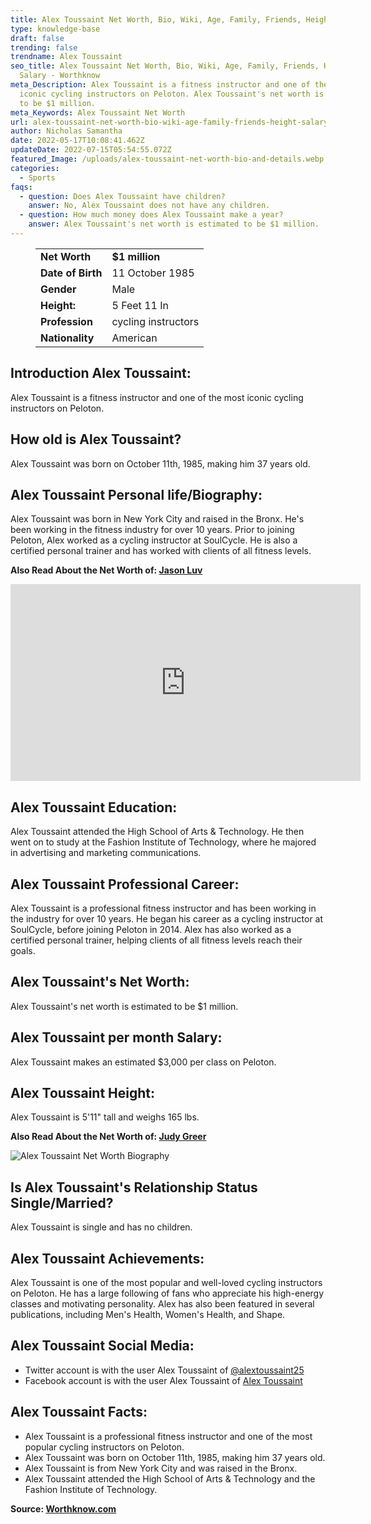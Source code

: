 ```yaml
---
title: Alex Toussaint Net Worth, Bio, Wiki, Age, Family, Friends, Height & Salary
type: knowledge-base
draft: false
trending: false
trendname: Alex Toussaint
seo_title: Alex Toussaint Net Worth, Bio, Wiki, Age, Family, Friends, Height &
  Salary - Worthknow
meta_Description: Alex Toussaint is a fitness instructor and one of the most
  iconic cycling instructors on Peloton. Alex Toussaint's net worth is estimated
  to be $1 million.
meta_Keywords: Alex Toussaint Net Worth
url: alex-toussaint-net-worth-bio-wiki-age-family-friends-height-salary
author: Nicholas Samantha
date: 2022-05-17T10:08:41.462Z
updateDate: 2022-07-15T05:54:55.072Z
featured_Image: /uploads/alex-toussaint-net-worth-bio-and-details.webp
categories:
  - Sports
faqs:
  - question: Does Alex Toussaint have children?
    answer: No, Alex Toussaint does not have any children.
  - question: How much money does Alex Toussaint make a year?
    answer: Alex Toussaint's net worth is estimated to be $1 million.
---
```

<figure class="wp-block-table is-style-stripes">
  <table>
    <tbody>
      <tr>
        <td>
          <strong>Net Worth</strong>
        </td>
        <td>
          <strong>$1 million</strong>
        </td>
      </tr>
      <tr>
        <td>
          <strong>Date of Birth</strong>
        </td>
        <td>11 October 1985</td>
      </tr>
      <tr>
        <td>
          <strong>Gender</strong>
        </td>
        <td>Male</td>
      </tr>
      <tr>
        <td>
          <strong>Height:</strong>
        </td>
        <td>5 Feet 11 In</td>
      </tr>
      <tr>
        <td>
          <strong>Profession</strong>
        </td>
        <td>cycling instructors</td>
      </tr>
      <tr>
        <td>
          <strong>Nationality</strong>
        </td>
        <td>American</td>
      </tr>
    </tbody>
  </table>
</figure>

## **Introduction Alex Toussaint:**

Alex Toussaint is a fitness instructor and one of the most iconic cycling instructors on Peloton.

## **How old is Alex Toussaint?**

Alex Toussaint was born on October 11th, 1985, making him 37 years old.

## **Alex Toussaint Personal life/Biography:**

Alex Toussaint was born in New York City and raised in the Bronx. He's been working in the fitness industry for over 10 years. Prior to joining Peloton, Alex worked as a cycling instructor at SoulCycle. He is also a certified personal trainer and has worked with clients of all fitness levels. 

**Also Read About the Net Worth of: <a href="https://worthknow.com/jason-luv-net-worth-bio-age-family-friends-height-salary/" target="_blank" rel="noopener">Jason Luv</a>**

<iframe width="560" height="315" src="https://www.youtube.com/embed/ZX8xOqoXz3E" title="YouTube video player" frameborder="0" allow="accelerometer; autoplay; clipboard-write; encrypted-media; gyroscope; picture-in-picture" allowfullscreen></iframe>

## **Alex Toussaint Education:**

Alex Toussaint attended the High School of Arts & Technology. He then went on to study at the Fashion Institute of Technology, where he majored in advertising and marketing communications.

## **Alex Toussaint Professional Career:**

Alex Toussaint is a professional fitness instructor and has been working in the industry for over 10 years. He began his career as a cycling instructor at SoulCycle, before joining Peloton in 2014. Alex has also worked as a certified personal trainer, helping clients of all fitness levels reach their goals.  

## **Alex Toussaint's Net Worth:**

Alex Toussaint's net worth is estimated to be $1 million. 

## **Alex Toussaint per month Salary:**

Alex Toussaint makes an estimated $3,000 per class on Peloton. 

## **Alex Toussaint Height:**

Alex Toussaint is 5'11" tall and weighs 165 lbs.

**Also Read About the Net Worth of: <a href="https://worthknow.com/judy-greer-net-worth-bio-wiki-age-family-friends-height-salary/" target="_blank" rel="noopener">Judy Greer</a>**

![Alex Toussaint Net Worth Biography](/uploads/alex-toussaint-net-worth-.webp)

## **Is Alex Toussaint's Relationship Status Single/Married?**

Alex Toussaint is single and has no children. 

## **Alex Toussaint Achievements:**

Alex Toussaint is one of the most popular and well-loved cycling instructors on Peloton. He has a large following of fans who appreciate his high-energy classes and motivating personality. Alex has also been featured in several publications, including Men's Health, Women's Health, and Shape. 

## **Alex Toussaint Social Media:**

* Twitter account is with the user Alex Toussaint of <a href="https://twitter.com/alextoussaint25" target="_blank" rel="nofollow" rel="noopener">@alextoussaint25</a>
* Facebook account is with the user Alex Toussaint of <a href="https://www.facebook.com/alextoussaintfitness" target="_blank" rel="nofollow" rel="noopener">Alex Toussaint</a>

## **Alex Toussaint Facts:**

* Alex Toussaint is a professional fitness instructor and one of the most popular cycling instructors on Peloton.
* Alex Toussaint was born on October 11th, 1985, making him 37 years old.
* Alex Toussaint is from New York City and was raised in the Bronx.
* Alex Toussaint attended the High School of Arts & Technology and the Fashion Institute of Technology.

**Source: <a href="https://worthknow.com/" target="_blank" rel="noopener">Worthknow.com</a>**